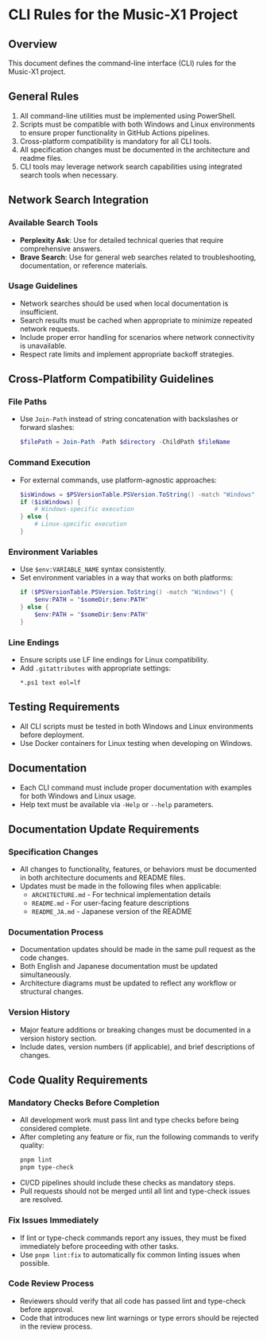 # CLI Rules for the Music-X1 Project

## Overview
This document defines the command-line interface (CLI) rules for the Music-X1 project.

## General Rules

1. All command-line utilities must be implemented using PowerShell.
2. Scripts must be compatible with both Windows and Linux environments to ensure proper functionality in GitHub Actions pipelines.
3. Cross-platform compatibility is mandatory for all CLI tools.
4. All specification changes must be documented in the architecture and readme files.
5. CLI tools may leverage network search capabilities using integrated search tools when necessary.

## Network Search Integration

### Available Search Tools
- **Perplexity Ask**: Use for detailed technical queries that require comprehensive answers.
- **Brave Search**: Use for general web searches related to troubleshooting, documentation, or reference materials.

### Usage Guidelines
- Network searches should be used when local documentation is insufficient.
- Search results must be cached when appropriate to minimize repeated network requests.
- Include proper error handling for scenarios where network connectivity is unavailable.
- Respect rate limits and implement appropriate backoff strategies.

## Cross-Platform Compatibility Guidelines

### File Paths
- Use `Join-Path` instead of string concatenation with backslashes or forward slashes:
  ```powershell
  $filePath = Join-Path -Path $directory -ChildPath $fileName
  ```

### Command Execution
- For external commands, use platform-agnostic approaches:
  ```powershell
  $isWindows = $PSVersionTable.PSVersion.ToString() -match "Windows"
  if ($isWindows) {
      # Windows-specific execution
  } else {
      # Linux-specific execution
  }
  ```

### Environment Variables
- Use `$env:VARIABLE_NAME` syntax consistently.
- Set environment variables in a way that works on both platforms:
  ```powershell
  if ($PSVersionTable.PSVersion.ToString() -match "Windows") {
      $env:PATH = "$someDir;$env:PATH"
  } else {
      $env:PATH = "$someDir:$env:PATH"
  }
  ```

### Line Endings
- Ensure scripts use LF line endings for Linux compatibility.
- Add `.gitattributes` with appropriate settings:
  ```
  *.ps1 text eol=lf
  ```

## Testing Requirements
- All CLI scripts must be tested in both Windows and Linux environments before deployment.
- Use Docker containers for Linux testing when developing on Windows.

## Documentation
- Each CLI command must include proper documentation with examples for both Windows and Linux usage.
- Help text must be available via `-Help` or `--help` parameters.

## Documentation Update Requirements

### Specification Changes
- All changes to functionality, features, or behaviors must be documented in both architecture documents and README files.
- Updates must be made in the following files when applicable:
  - `ARCHITECTURE.md` - For technical implementation details
  - `README.md` - For user-facing feature descriptions
  - `README_JA.md` - Japanese version of the README

### Documentation Process
- Documentation updates should be made in the same pull request as the code changes.
- Both English and Japanese documentation must be updated simultaneously.
- Architecture diagrams must be updated to reflect any workflow or structural changes.

### Version History
- Major feature additions or breaking changes must be documented in a version history section.
- Include dates, version numbers (if applicable), and brief descriptions of changes.

## Code Quality Requirements

### Mandatory Checks Before Completion
- All development work must pass lint and type checks before being considered complete.
- After completing any feature or fix, run the following commands to verify quality:
  ```powershell
  pnpm lint
  pnpm type-check
  ```
- CI/CD pipelines should include these checks as mandatory steps.
- Pull requests should not be merged until all lint and type-check issues are resolved.

### Fix Issues Immediately
- If lint or type-check commands report any issues, they must be fixed immediately before proceeding with other tasks.
- Use `pnpm lint:fix` to automatically fix common linting issues when possible.

### Code Review Process
- Reviewers should verify that all code has passed lint and type-check before approval.
- Code that introduces new lint warnings or type errors should be rejected in the review process.
